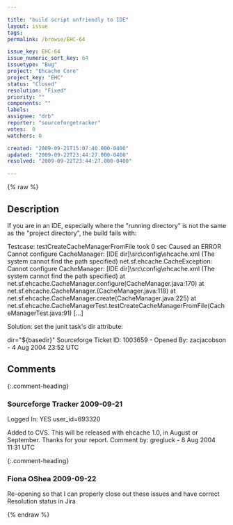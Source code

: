 ```yaml
---

title: "build script unfriendly to IDE"
layout: issue
tags: 
permalink: /browse/EHC-64

issue_key: EHC-64
issue_numeric_sort_key: 64
issuetype: "Bug"
project: "Ehcache Core"
project_key: "EHC"
status: "Closed"
resolution: "Fixed"
priority: ""
components: ""
labels: 
assignee: "drb"
reporter: "sourceforgetracker"
votes:  0
watchers: 0

created: "2009-09-21T15:07:40.000-0400"
updated: "2009-09-22T23:44:27.000-0400"
resolved: "2009-09-22T23:44:27.000-0400"

---
```




{% raw %}



## Description

<div markdown="1" class="description">

If you are in an IDE, especially where the "running
directory" is not the same as the "project directory",
the build fails with:

Testcase: testCreateCacheManagerFromFile took 0 sec
        Caused an ERROR
Cannot configure CacheManager: [IDE
dir]\src\config\ehcache.xml (The system cannot find the
path specified)
net.sf.ehcache.CacheException: Cannot configure
CacheManager: [IDE dir]\src\config\ehcache.xml (The
system cannot find the path specified)
        at
net.sf.ehcache.CacheManager.configure(CacheManager.java:170)
        at
net.sf.ehcache.CacheManager.<init>(CacheManager.java:118)
        at
net.sf.ehcache.CacheManager.create(CacheManager.java:225)
        at
net.sf.ehcache.CacheManagerTest.testCreateCacheManagerFromFile(CacheManagerTest.java:91)
        [...]

Solution: set the junit task's dir attribute:

dir="$\{basedir\}"
Sourceforge Ticket ID: 1003659 - Opened By: zacjacobson - 4 Aug 2004 23:52 UTC

</div>

## Comments


{:.comment-heading}
### **Sourceforge Tracker** <span class="date">2009-09-21</span>

<div markdown="1" class="comment">

Logged In: YES 
user\_id=693320

Added to CVS. This will be released with ehcache 1.0, in
August or September. Thanks for your report.
Comment by: gregluck - 8 Aug 2004 11:31 UTC

</div>


{:.comment-heading}
### **Fiona OShea** <span class="date">2009-09-22</span>

<div markdown="1" class="comment">

Re-opening so that I can properly close out these issues and have correct Resolution status in Jira

</div>



{% endraw %}
